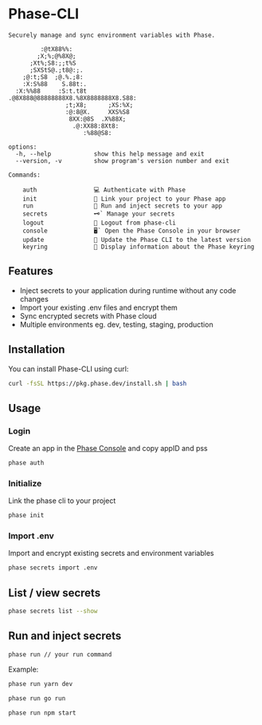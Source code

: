# Phase-CLI

```
Securely manage and sync environment variables with Phase.

         :@tX88%%:
        ;X;%;@%8X@;
      ;Xt%;S8:;;t%S
      ;SXStS@.;t8@:;.
    ;@:t;S8  ;@.%.;8:
    :X:S%88    S.88t:.
  :X:%%88     :S:t.t8t
.@8X888@88888888X8.%8X8888888X8.S88:
                ;t;X8;      ;XS:%X;
                :@:8@X.     XXS%S8
                 8XX:@8S  .X%88X;
                  .@:XX88:8Xt8:
                     :%88@S8:

options:
  -h, --help            show this help message and exit
  --version, -v         show program's version number and exit

Commands:

    auth                💻 Authenticate with Phase
    init                🔗 Link your project to your Phase app
    run                 🚀 Run and inject secrets to your app
    secrets             🗝️` Manage your secrets
    logout              🏃 Logout from phase-cli
    console             🖥️` Open the Phase Console in your browser
    update              🔄 Update the Phase CLI to the latest version
    keyring             🔐 Display information about the Phase keyring
```

## Features

- Inject secrets to your application during runtime without any code changes
- Import your existing .env files and encrypt them
- Sync encrypted secrets with Phase cloud
- Multiple environments eg. dev, testing, staging, production

## Installation

You can install Phase-CLI using curl:

```bash
curl -fsSL https://pkg.phase.dev/install.sh | bash
```

## Usage

### Login

Create an app in the [Phase Console](https://console.phase.dev) and copy appID and pss

```bash
phase auth
```

### Initialize

Link the phase cli to your project

```bash
phase init
```

### Import .env

Import and encrypt existing secrets and environment variables

```bash
phase secrets import .env
```

## List / view secrets

```bash
phase secrets list --show
```

## Run and inject secrets

`phase run // your run command`

Example:

```bash
phase run yarn dev
```

```bash
phase run go run
```

```bash
phase run npm start
```
